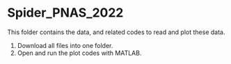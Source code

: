 # Spider_PNAS_2022
This folder contains the data, and related codes to read and plot these data.
1) Download all files into one folder. 
2) Open and run the plot codes with MATLAB.
